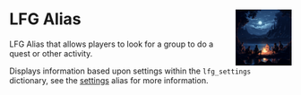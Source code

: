 <h1>LFG Alias<img align="right" src="../Data/image.png" width="100px"></h1>

LFG Alias that allows players to look for a group to do a quest or other activity.

Displays information based upon settings within the `lfg_settings` dictionary, see the [settings](https://github.com/Shadow-Draconic-Development/Avrae-Looking-For-Group-Helper/blob/main/Code/settings/settings.md) alias for more information.

